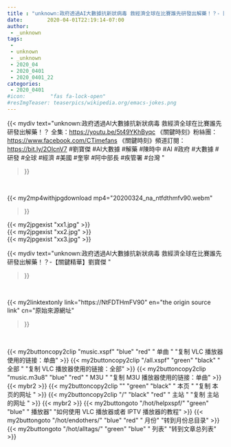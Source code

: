 ```yaml
---
title : "unknown:政府透過AI大數據抗新狀病毒 救經濟全球在比賽誰先研發出解藥！？-【關鍵精華】劉寶傑 "
date:        2020-04-01T22:19:14-07:00
author:
 - _unknown
tags:
 - 
 - unknown
 - _unknown
 - 2020_04
 - 2020_0401
 - 2020_0401_22
categories:
 - 2020_0401
#icon:        "fas fa-lock-open"
#resImgTeaser: teaserpics/wikipedia.org/emacs-jokes.png
---
```







{{< mydiv text="unknown:政府透過AI大數據抗新狀病毒 救經濟全球在比賽誰先研發出解藥！？ 全集：https://youtu.be/5t49YKhByqc  《關鍵時刻》粉絲團：https://www.facebook.com/CTimefans 《關鍵時刻》頻道訂閱：https://bit.ly/2OlcnV7  #劉寶傑 #AI大數據 #解藥 #陳時中 #AI #政府 #大數據 #研發 #全球 #經濟 #美國 #奎寧 #阿中部長 #疾管署 #台灣 "
>}}
<br>


{{< my2mp4withjpgdownload mp4="20200324_na_ntfdthmfv90.webm"
>}}

{{< my2jpgexist "xx1.jpg" >}}<br>
{{< my2jpgexist "xx2.jpg" >}}<br>
{{< my2jpgexist "xx3.jpg" >}}<br>



{{< mydiv text="unknown:政府透過AI大數據抗新狀病毒 救經濟全球在比賽誰先研發出解藥！？-【關鍵精華】劉寶傑 "
>}}
<br>

{{< my2linktextonly link="https://NtFDTHmFV90"
en="the origin source link" cn="原始來源網址"
>}}


<br>


{{< my2buttoncopy2clip "music.xspf"        "blue"   "red"    " 单曲 "  "复制 VLC 播放器使用的链接：单曲" >}} {{< my2buttoncopy2clip "/all.xspf"         "green"  "black"  " 全部 "  "复制 VLC 播放器使用的链接：全部" >}} {{< my2buttoncopy2clip "music.m3u8"        "blue"   "red"    " M3U  "    "复制 M3U 播放器使用的链接：单曲" >}} {{< mybr2 >}} {{< my2buttoncopy2clip ""                  "green"  "black"  " 本页 "    "复制 本页的网址 " >}} {{< my2buttoncopy2clip "/"                 "black"  "red"    " 主站 "    "复制 主站的网址 " >}} {{< mybr2 >}} {{< my2buttongoto      "/hot/helpxspf/"    "green"  "blue"   " 播放器" "如何使用 VLC 播放器或者 IPTV 播放器的教程" >}} {{< my2buttongoto      "/hot/endothers/"   "blue"   "red"    " 月份"   "转到月份总目录" >}} {{< my2buttongoto      "/hot/alltags/"     "green"  "blue"   " 列表"   "转到文章总列表" >}} 
